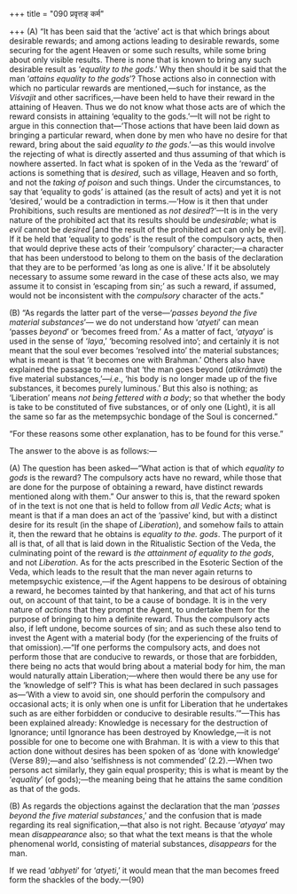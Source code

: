 +++
title = "090 प्रवृत्तङ् कर्म"

+++
\(A\) “It has been said that the ‘active’ act is that which brings about
desirable rewards; and among actions leading to desirable rewards, some
securing for the agent Heaven or some such results, while some bring
about only visible results. There is none that is known to bring any
such desirable result as ‘*equality to the gods*.’ Why then should it be
said that the man ‘*attains equality to the gods*’? Those actions also
in connection with which no particular rewards are mentioned,—such for
instance, as the *Viśvajit* and other sacrifices,—have been held to have
their reward in the attaining of Heaven. Thus we do not know what those
acts are of which the reward consists in attaining ‘equality to the
gods.’—It will not be right to argue in this connection that—‘Those
actions that have been laid down as bringing a particular reward, when
done by men who have no desire for that reward, bring about the said
*equality to the gods*.’—as this would involve the rejecting of what is
directly asserted and thus assuming of that which is nowhere asserted.
In fact what is spoken of in the Veda as the ‘reward’ of actions is
something that is *desired*, such as village, Heaven and so forth, and
not the *taking of poison* and such things. Under the circumstances, to
say that ‘equality to gods’ is attained (as the result of acts) and yet
it is not ‘desired,’ would be a contradiction in terms.—‘How is it then
that under Prohibitions, such results are mentioned as *not
desired*?’—It is in the very nature of the prohibited act that its
results should be *undesirable*; what is *evil* cannot be *desired*
\[and the result of the prohibited act can only be evil\]. If it be held
that ‘equality to gods’ is the result of the compulsory acts, then that
would deprive these acts of their ‘compulsory’ character;—a character
that has been understood to belong to them on the basis of the
declaration that they are to be performed ‘as long as one is alive.’ If
it be absolutely necessary to assume some reward in the case of these
acts also, we may assume it to consist in ‘escaping from sin;’ as such a
reward, if assumed, would not be inconsistent with the *compulsory*
character of the acts.”

\(B\) “As regards the latter part of the verse—‘*passes beyond the five
material substances*’— we do not understand how ‘*atyeti*’ can mean
‘passes *beyond*’ or ‘becomes freed from.’ As a matter of fact,
‘*atyaya*’ is used in the sense of ‘*laya*,’ ‘becoming resolved into’;
and certainly it is not meant that the soul ever becomes ‘resolved into’
the material substances; what is meant is that ‘it becomes one with
Brahman.’ Others also have explained the passage to mean that ‘the man
goes beyond (*atikrāmati*) the five material substances,’—*i.e*., ‘his
body is no longer made up of the five substances, it becomes purely
luminous.’ But this also is nothing; as ‘Liberation’ means *not being
fettered with a body*; so that whether the body is take to be
constituted of five substances, or of only one (Light), it is all the
same so far as the metempsychic bondage of the Soul is concerned.”

“For these reasons some other explanation, has to be found for this
verse.”

The answer to the above is as follows:—

\(A\) The question has been asked—“What action is that of which
*equality to gods* is the reward? The compulsory acts have no reward,
while those that are done for the purpose of obtaining a reward, have
distinct rewards mentioned along with them.” Our answer to this is, that
the reward spoken of in the text is not one that is held to follow from
*all Vedic Acts*; what is meant is that if a man does an act of the
‘passive’ kind, but with a distinct desire for its result (in the shape
of *Liberation*), and somehow fails to attain it, then the reward that
he obtains is *equality to the. gods*. The purport of it all is that, of
all that is laid down in the Ritualistic Section of the Veda, the
culminating point of the reward is *the attainment of equality to the
gods*, and not *Liberation*. As for the acts prescribed in the Esoteric
Section of the Veda, which leads to the result that the man never again
returns to metempsychic existence,—if the Agent happens to be desirous
of obtaining a reward, he becomes tainted by that hankering, and that
act of his turns out, on account of that taint, to be a cause of
bondage. It is in the very nature of *actions* that they prompt the
Agent, to undertake them for the purpose of bringing to him a definite
reward. Thus the compulsory acts also, if left undone, become sources of
sin; and as such these also tend to invest the Agent with a material
body (for the experiencing of the fruits of that omission).—“If one
performs the compulsory acts, and does not perform those that are
conducive to rewards, or those that are forbidden, there being no acts
that would bring about a material body for him, the man would naturally
attain Liberation;—where then would there be any use for the ‘knowledge
of self’? This is what has been declared in such passages as—‘With a
view to avoid sin, one should perforin the compulsory and occasional
acts; it is only when one is unfit for Liberation that he undertakes
such as are either forbidden or conducive to desirable results.’”—This
has been explained already: Knowledge is necessary for the destruction
of Ignorance; until Ignorance has been destroyed by Knowledge,—it is not
possible for one to become one with Brahman. It is with a view to this
that action done without desires has been spoken of as ‘done with
knowledge’ (Verse 89);—and also ‘selfishness is not commended’
(2.2).—When two persons act similarly, they gain equal prosperity; this
is what is meant by the ‘*equality*’ (of gods);—the meaning being that
he attains the same condition as that of the gods.

\(B\) As regards the objections against the declaration that the man
‘*passes beyond the five material substances*,’ and the confusion that
is made regarding its real signification,—that also is not right.
Because ‘*atyaya*’ may mean *disappearance* also; so that what the text
means is that the whole phenomenal world, consisting of material
substances, *disappears* for the man.

If we read ‘*abhyeti*’ for ‘*atyeti*,’ it would mean that the man
becomes freed form the shackles of the body.—(90)


